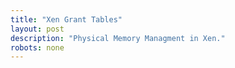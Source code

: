 ```yaml
---
title: "Xen Grant Tables"
layout: post
description: "Physical Memory Managment in Xen."
robots: none
---
```

